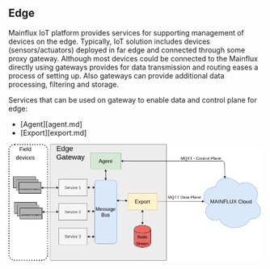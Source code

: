 ## Edge 

Mainflux IoT platform provides services for supporting management of devices on the edge. Typically, IoT solution includes devices (sensors/actuators) deployed in far edge and connected through some proxy gateway. 
Although most devices could be connected to the Mainflux directly using gateways provides for data transmission and routing eases a process of setting up. Also gateways can provide additional data processing, filtering and storage.

Services that can be used on gateway to enable data and control plane for edge:

* [Agent][agent.md]
* [Export][export.md]

![Edge](img/edge/edge.png)

[agent]: (https://github.com/mainflux/docs/blob/master/docs/agent.md)
[export]: (https://github.com/mainflux/docs/blob/master/docs/export.md)
